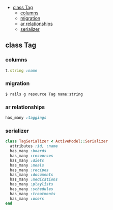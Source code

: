 <!-- START doctoc generated TOC please keep comment here to allow auto update -->
<!-- DON'T EDIT THIS SECTION, INSTEAD RE-RUN doctoc TO UPDATE -->


- [class Tag](#class-tag)
  - [columns](#columns)
  - [migration](#migration)
  - [ar relationships](#ar-relationships)
  - [serializer](#serializer)

<!-- END doctoc generated TOC please keep comment here to allow auto update -->

## class Tag

### columns

```ruby
t.string :name
```

### migration

```
$ rails g resource Tag name:string
```

### ar relationships

```ruby
has_many :taggings
```

### serializer

```ruby
class TagSerializer < ActiveModel::Serializer
  attributes :id, :name
  has_many :boards
  has_many :resources
  has_many :diets
  has_many :meals
  has_many :recipes
  has_many :documents
  has_many :medications
  has_many :playlists
  has_many :schedules
  has_many :treatments
  has_many :users
end
```
